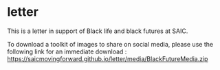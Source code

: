 # letter

This is a letter in support of Black life and black futures at SAIC.

To download a toolkit of images to share on social media, please use the following link for an immediate download : https://saicmovingforward.github.io/letter/media/BlackFutureMedia.zip

